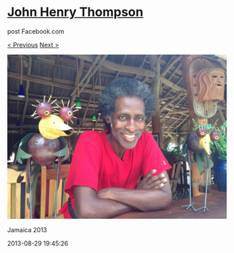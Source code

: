 # [John Henry Thompson](../README.md)
post Facebook.com

[< Previous](2013-08-29-38.md) [Next >](2013-08-29-40.md)

[![](../media/2013-08-29/Jamaica-2050.jpg)](../README.md)

Jamaica 2013

2013-08-29 19:45:26